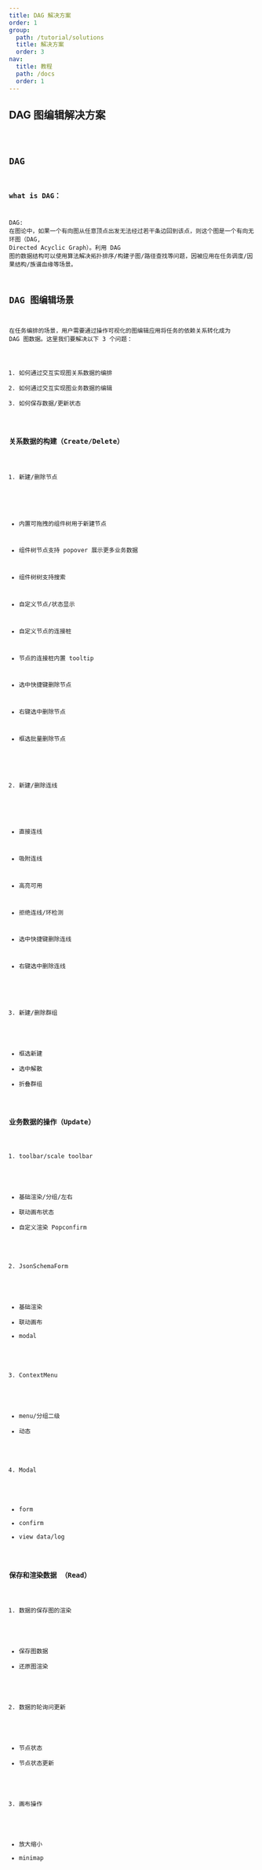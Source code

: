 ```yaml
---
title: DAG 解决方案
order: 1
group:
  path: /tutorial/solutions
  title: 解决方案
  order: 3
nav:
  title: 教程
  path: /docs
  order: 1
---
```


## DAG 图编辑解决方案

<code src="./demos/basic/index.tsx" classname="dag-solution" />

## DAG

### what is DAG：

DAG: 在图论中，如果一个有向图从任意顶点出发无法经过若干条边回到该点，则这个图是一个有向无环图（DAG, Directed Acyclic Graph）。利用 DAG 图的数据结构可以使用算法解决拓扑排序/构建子图/路径查找等问题，因被应用在任务调度/因果结构/族谱血缘等场景。

## DAG 图编辑场景

在任务编排的场景，用户需要通过操作可视化的图编辑应用将任务的依赖关系转化成为 DAG 图数据。这里我们要解决以下 3 个问题：

1. 如何通过交互实现图关系数据的编排
2. 如何通过交互实现图业务数据的编辑
3. 如何保存数据/更新状态

### 关系数据的构建（Create/Delete）

1. 新建/删除节点

- 内置可拖拽的组件树用于新建节点
- 组件树节点支持 popover 展示更多业务数据
- 组件树树支持搜索

- 自定义节点/状态显示
- 自定义节点的连接桩
- 节点的连接桩内置 tooltip

- 选中快捷键删除节点
- 右键选中删除节点
- 框选批量删除节点

2. 新建/删除连线

- 直接连线
- 吸附连线
- 高亮可用
- 拒绝连线/环检测

- 选中快捷键删除连线
- 右键选中删除连线

3. 新建/删除群组

- 框选新建
- 选中解散
- 折叠群组

### 业务数据的操作（Update）

1. toolbar/scale toolbar

- 基础渲染/分组/左右
- 联动画布状态
- 自定义渲染 Popconfirm

2. JsonSchemaForm

- 基础渲染
- 联动画布
- modal

3. ContextMenu

- menu/分组二级
- 动态

4. Modal

- form
- confirm
- view data/log

### 保存和渲染数据 （Read）

1. 数据的保存图的渲染

- 保存图数据
- 还原图渲染

2. 数据的轮询问更新

- 节点状态
- 节点状态更新

3. 画布操作

- 放大缩小
- minimap
